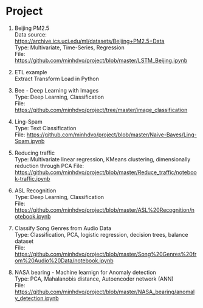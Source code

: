 # Project

1. Beijing PM2.5 <br>
Data source: https://archive.ics.uci.edu/ml/datasets/Beijing+PM2.5+Data <br>
Type: Multivariate, Time-Series, Regression <br>
File: https://github.com/minhdvo/project/blob/master/LSTM_Beijing.ipynb <br>

2. ETL example <br>
Extract Transform Load in Python

3. Bee - Deep Learning with Images <br>
Type: Deep Learning, Classification <br>
File: https://github.com/minhdvo/project/tree/master/image_classification

4. Ling-Spam <br>
Type: Text Classification <br>
File: https://github.com/minhdvo/project/blob/master/Naive-Bayes/Ling-Spam.ipynb

5. Reducing traffic <br>
Type: Multivariate linear regression, KMeans clustering, dimensionally reduction through PCA
File: https://github.com/minhdvo/project/blob/master/Reduce_traffic/notebook-traffic.ipynb

6. ASL Recognition <br>
Type: Deep Learning, Classification <br>
File: https://github.com/minhdvo/project/blob/master/ASL%20Recognition/notebook.ipynb

7. Classify Song Genres from Audio Data <br>
Type: Classification, PCA, logistic regression, decision trees, balance dataset <br>
File: https://github.com/minhdvo/project/blob/master/Song%20Genres%20from%20Audio%20Data/notebook.ipynb

8. NASA bearing - Machine learnign for Anomaly detection <br>
Type:  PCA, Mahalanobis distance, Autoencoder network (ANN) <br>
File: https://github.com/minhdvo/project/blob/master/NASA_bearing/anomaly_detection.ipynb
